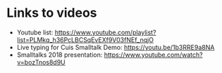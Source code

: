 # Links to videos
- Youtube list: https://www.youtube.com/playlist?list=PLMkq_h36PcLBCSqEvEXf9V03fNEf_nqjO 
- Live typing for Cuis Smalltalk Demo: https://youtu.be/1b3RRE9a8NA
- Smalltalks 2018 presentation: https://www.youtube.com/watch?v=bozTnos8d9U
